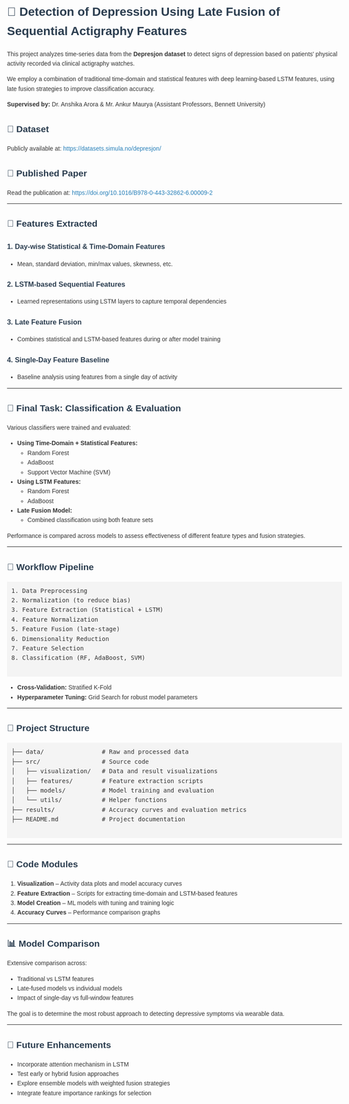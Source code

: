 <!DOCTYPE html>
<html lang="en">
<head>
  <meta charset="UTF-8">
  <title>Detection of Depression Using Late Fusion of Sequential Actigraphy Features</title>
  <style>
    body {
      font-family: Arial, sans-serif;
      line-height: 1.6;
      margin: 40px;
      max-width: 900px;
      color: #333;
    }
    h1, h2, h3 {
      color: #2c3e50;
    }
    code, pre {
      background-color: #f4f4f4;
      padding: 10px;
      display: block;
      white-space: pre-wrap;
      word-wrap: break-word;
    }
    ul {
      margin-top: 0;
    }
    a {
      color: #2980b9;
      text-decoration: none;
    }
    a:hover {
      text-decoration: underline;
    }
  </style>
</head>
<body>

  <h1>🧠 Detection of Depression Using Late Fusion of Sequential Actigraphy Features</h1>

  <p>This project analyzes time-series data from the <strong>Depresjon dataset</strong> to detect signs of depression based on patients' physical activity recorded via clinical actigraphy watches.</p>

  <p>We employ a combination of traditional time-domain and statistical features with deep learning-based LSTM features, using late fusion strategies to improve classification accuracy.</p>

  <p><strong>Supervised by:</strong> Dr. Anshika Arora & Mr. Ankur Maurya (Assistant Professors, Bennett University)</p>

  <h2>📁 Dataset</h2>
  <p>Publicly available at: 
    <a href="https://datasets.simula.no/depresjon/" target="_blank">https://datasets.simula.no/depresjon/</a>
  </p>

  <h2>📄 Published Paper</h2>
  <p>Read the publication at: 
    <a href="https://doi.org/10.1016/B978-0-443-32862-6.00009-2" target="_blank">
      https://doi.org/10.1016/B978-0-443-32862-6.00009-2
    </a>
  </p>

  <hr>

  <h2>📌 Features Extracted</h2>

  <h3>1. Day-wise Statistical & Time-Domain Features</h3>
  <ul>
    <li>Mean, standard deviation, min/max values, skewness, etc.</li>
  </ul>

  <h3>2. LSTM-based Sequential Features</h3>
  <ul>
    <li>Learned representations using LSTM layers to capture temporal dependencies</li>
  </ul>

  <h3>3. Late Feature Fusion</h3>
  <ul>
    <li>Combines statistical and LSTM-based features during or after model training</li>
  </ul>

  <h3>4. Single-Day Feature Baseline</h3>
  <ul>
    <li>Baseline analysis using features from a single day of activity</li>
  </ul>

  <hr>

  <h2>🧪 Final Task: Classification & Evaluation</h2>

  <p>Various classifiers were trained and evaluated:</p>

  <ul>
    <li><strong>Using Time-Domain + Statistical Features:</strong>
      <ul>
        <li>Random Forest</li>
        <li>AdaBoost</li>
        <li>Support Vector Machine (SVM)</li>
      </ul>
    </li>
    <li><strong>Using LSTM Features:</strong>
      <ul>
        <li>Random Forest</li>
        <li>AdaBoost</li>
      </ul>
    </li>
    <li><strong>Late Fusion Model:</strong>
      <ul>
        <li>Combined classification using both feature sets</li>
      </ul>
    </li>
  </ul>

  <p>Performance is compared across models to assess effectiveness of different feature types and fusion strategies.</p>

  <hr>

  <h2>🔁 Workflow Pipeline</h2>

  <pre>
1. Data Preprocessing
2. Normalization (to reduce bias)
3. Feature Extraction (Statistical + LSTM)
4. Feature Normalization
5. Feature Fusion (late-stage)
6. Dimensionality Reduction
7. Feature Selection
8. Classification (RF, AdaBoost, SVM)
  </pre>

  <ul>
    <li><strong>Cross-Validation:</strong> Stratified K-Fold</li>
    <li><strong>Hyperparameter Tuning:</strong> Grid Search for robust model parameters</li>
  </ul>

  <hr>

  <h2>📂 Project Structure</h2>

  <pre>
├── data/                # Raw and processed data
├── src/                 # Source code
│   ├── visualization/   # Data and result visualizations
│   ├── features/        # Feature extraction scripts
│   ├── models/          # Model training and evaluation
│   └── utils/           # Helper functions
├── results/             # Accuracy curves and evaluation metrics
├── README.md            # Project documentation
  </pre>

  <hr>

  <h2>📄 Code Modules</h2>

  <ol>
    <li><strong>Visualization</strong> – Activity data plots and model accuracy curves</li>
    <li><strong>Feature Extraction</strong> – Scripts for extracting time-domain and LSTM-based features</li>
    <li><strong>Model Creation</strong> – ML models with tuning and training logic</li>
    <li><strong>Accuracy Curves</strong> – Performance comparison graphs</li>
  </ol>

  <hr>

  <h2>📊 Model Comparison</h2>

  <p>Extensive comparison across:</p>
  <ul>
    <li>Traditional vs LSTM features</li>
    <li>Late-fused models vs individual models</li>
    <li>Impact of single-day vs full-window features</li>
  </ul>

  <p>The goal is to determine the most robust approach to detecting depressive symptoms via wearable data.</p>

  <hr>

  <h2>🚀 Future Enhancements</h2>

  <ul>
    <li>Incorporate attention mechanism in LSTM</li>
    <li>Test early or hybrid fusion approaches</li>
    <li>Explore ensemble models with weighted fusion strategies</li>
    <li>Integrate feature importance rankings for selection</li>
  </ul>

</body>
</html>
